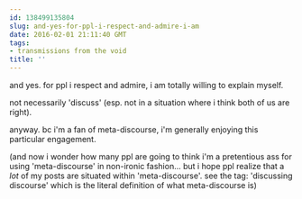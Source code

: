 ```yaml
---
id: 138499135804
slug: and-yes-for-ppl-i-respect-and-admire-i-am
date: 2016-02-01 21:11:40 GMT
tags:
- transmissions from the void
title: ''
---
```


and yes. for ppl i respect and admire, i am totally willing to explain myself.

not necessarily 'discuss' (esp. not in a situation where i think both of us are right).

anyway. bc i'm a fan of meta-discourse, i'm generally enjoying this particular engagement.

(and now i wonder how many ppl are going to think i'm a pretentious ass for using 'meta-discourse' in non-ironic fashion... but i hope ppl realize that a *lot* of my posts are situated within 'meta-discourse'. see the tag: 'discussing discourse' which is the literal definition of what meta-discourse is)